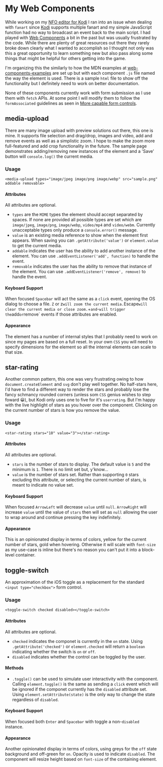 # My Web Components

While working on my [NFO editor for Kodi](https://github.com/clubside/KodiNFOMusicVideos) I ran into an issue when dealing with `fanart` since [Kodi](https://kodi.tv) supports multiple fanart and my simple JavaScript function had no way to broadcast an event back to the main script. I had played with [Web Components](https://developer.mozilla.org/en-US/docs/Web/API/Web_components) a bit in the past but was usually frustrated by the code. While there are plenty of great resources out there they rarely broke down clearly what I wanted to accomplish so I thought not only was this a great opportunity to learn something new but also pass along some things that might be helpful for others getting into the game.

I'm organizing this the similarly to how the MDN examples at [web-components-examples](https://github.com/mdn/web-components-examples) are set up but with each component `.js` file named the way the element is used. There is a sample `html` file to show off the functionality but I definitely need to work on better documentation.

None of these components currently work with form submission as I use them with `fetch` APIs. At some point I will modify them to follow the `formAssociated` guidelines as seen in [More capable form controls](https://web.dev/articles/more-capable-form-controls).

## media-upload

There are many image upload with preview solutions out there, this one is mine. It supports file selection and drag/drop, images and video, add and remove events as well as a simplistic zoom. I hope to make the zoom more full-featured and add crop functionality in the future. The sample page demonstrates adding/removing new instances of the element and a 'Save' button will `console.log()` the current media.

### Usage

`<media-upload types="image/jpeg image/png image/webp" src="sample.png" addable removable>`

#### Attributes

All attributes are optional.

* `types` are the `MIME` types the element should accept separated by spaces. If none are provided all possible types are set which are `image/jpeg`, `image/png`, `image/webp`, `video/mp4` and `video/webm`. Currently unacceptable types only produce a `console.error()` message.
* `value` is an existing media reference to show when the element first appears. When saving you can `.getAttribute('value')` or `element.value` to get the current media.
* `addable` indicates the user has the ability to add another instance of the element. You can use `.addEventListener('add', function)` to handle the event.
* `removable` indicates the user has the ability to remove that instance of the element. You can use `.addEventListener('remove', remove)` to handle the event.

#### Keyboard Support

When focused `Spacebar` will act the same as a `click` event, opening the OS dialog to choose a file.  `Z` or z` will zoom the current media. `Escape` will clear the current media or close zoom. `+` and `-` will trigger the `add` or `remove` events if those attributes are enabled.

#### Appearance

The element has a number of internal styles that I probably need to work on since my pages are based on a full reset. In your own `CSS` you will need to specify dimensions for the element so all the internal elements can scale to that size.

## star-rating

Another common pattern, this one was very frustrating owing to how `document.createElement` and `svg` don't play well together. No half-stars here, I'd have to find a different way to render the stars and probably lose the fancy schmancy rounded corners (unless som `CSS` genius wishes to step foward 😀), but Kodi only uses one to five for it's `userrating`. But I'm happy with the live highlight of stars as you hover over the component. Clicking on the current number of stars is how you remove the value.

### Usage

`<star-rating stars="10" value="3"></star-rating>`

#### Attributes

All attributes are optional.

* `stars` is the number of stars to display. The default value is `5` and the minimum is `1`. There is no limit set but, y'know...
* `value` is the number of stars set. Rather than supporting `0` stars excluding this attribute, or selecting the current number of stars, is meant to indicate no value set.

#### Keyboard Support

When focused `ArrowLeft` will decrease `value` until `null`. `ArrowRight` will increase `value` until the value of `stars` then will set as `null` allowing the user to wrap around and continue pressing the key indefinitely.

#### Appearance

This is an opinionated display in terms of colors, yellow for the current number of stars, gold when hovering. Otherwise it will scale with `font-size` as my use-case is inline but there's no reason you can't put it into a block-level container.

## toggle-switch

An approximation of the iOS toggle as a replacement for the standard `<input type="checkbox">` form control.

### Usage

`<toggle-switch checked disabled></toggle-switch>`

#### Attributes

All attributes are optional.

* `checked` indicates the componet is currently in the `on` state. Using `.getAttribute('checked')` or `element.checked` will return a `boolean` indicating whether the switch is `on` or `off`.
* `disabled` indicates whether the control can be toggled by the user.

#### Methods

* `.toggle()` can be used to simulate user interactivity with the component. Calling `element.toggle()` is the same as sending a `click` event which will be ignored if the componet currently has the `disabled` attribute set. Using `element.setAttribute(state)` is the only way to change the state regardless of `disabled`.

#### Keyboard Support

When focused both `Enter` and `Spacebar` with toggle a non-`disabled` instance.

#### Appearance

Another opinionated display in terms of colors, using greys for the `off` state background and off-green for `on`. Opacity is used to indicate `disabled`. The component will resize height based on `font-size` of the containing element.
